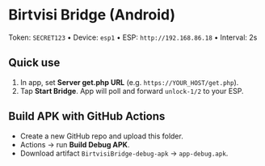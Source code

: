 # Birtvisi Bridge (Android)

Token: `SECRET123` • Device: `esp1` • ESP: `http://192.168.86.18` • Interval: 2s

## Quick use
1) In app, set **Server get.php URL** (e.g. `https://YOUR_HOST/get.php`).
2) Tap **Start Bridge**. App will poll and forward `unlock-1/2` to your ESP.

## Build APK with GitHub Actions
- Create a new GitHub repo and upload this folder.
- Actions → run **Build Debug APK**.
- Download artifact `BirtvisiBridge-debug-apk` → `app-debug.apk`.
